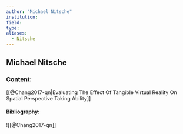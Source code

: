 ```yaml
---
author: "Michael Nitsche"
institution:
field:
type:
aliases:
  - Nitsche
---
```


## Michael Nitsche

### Content:
[[@Chang2017-qn|Evaluating The Effect Of Tangible Virtual Reality On Spatial Perspective Taking Ability]]

#### Bibliography:

![[@Chang2017-qn]]